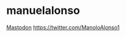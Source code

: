 # manuelalonso
<a rel="me" href="https://mstdn.social/@manuelalonso">Mastodon</a>
https://twitter.com/ManoloAlonso1
